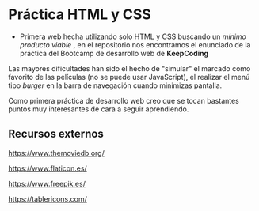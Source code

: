 # Práctica HTML y CSS


* Primera web hecha utilizando solo HTML y CSS buscando un *mínimo producto viable* , en el repositorio nos encontramos el enunciado de la práctica del Bootcamp de desarrollo web de **KeepCoding** 

Las mayores dificultades han sido el hecho de "simular" el marcado como favorito de las películas (no se puede usar JavaScript), el realizar el menú tipo *burger* en la barra de navegación cuando minimizas pantalla.

Como primera práctica de desarrollo web creo que se tocan bastantes puntos muy interesantes de cara a seguir aprendiendo.


## Recursos externos

https://www.themoviedb.org/

https://www.flaticon.es/

https://www.freepik.es/

https://tablericons.com/

